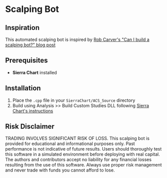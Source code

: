# Scalping Bot

## Inspiration

This automated scalping bot is inspired by [Rob Carver's "Can I build a scalping bot?" blog post](https://qoppac.blogspot.com/2025/05/can-i-build-scalping-bot-blogpost-with.html)

## Prerequisites

- **Sierra Chart** installed

## Installation

1. Place the `.cpp` file in your `SierraChart/ACS_Source` directory
2. Build using Analysis >> Build Custom Studies DLL following [Sierra Chart's instructions](https://www.sierrachart.com/index.php?page=doc/HowToBuildAnAdvancedCustomStudyFromSourceCode.html)

## Risk Disclaimer

TRADING INVOLVES SIGNIFICANT RISK OF LOSS. This scalping bot is provided for educational and informational purposes only. Past performance is not indicative of future results. Users should thoroughly test this software in a simulated environment before deploying with real capital. The authors and contributors accept no liability for any financial losses resulting from the use of this software. Always use proper risk management and never trade with funds you cannot afford to lose.
